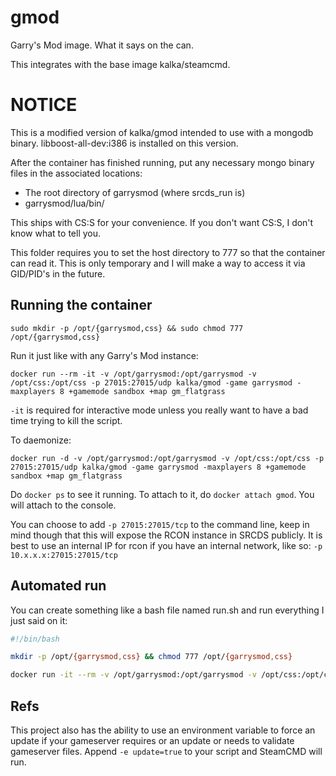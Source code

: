 # gmod

Garry's Mod image. What it says on the can.

This integrates with the base image kalka/steamcmd.

# NOTICE

This is a modified version of kalka/gmod intended to use with a mongodb binary. libboost-all-dev:i386 is installed on this version.

After the container has finished running, put any necessary mongo binary files in the associated locations:
* The root directory of garrysmod (where srcds_run is)
* garrysmod/lua/bin/

This ships with CS:S for your convenience. If you don't want CS:S, I don't know what to tell you.

This folder requires you to set the host directory to 777 so that the container can read it. This is only temporary and I will make a way to access it via GID/PID's in the future.

## Running the container

`sudo mkdir -p /opt/{garrysmod,css} && sudo chmod 777 /opt/{garrysmod,css}`

Run it just like with any Garry's Mod instance:

`docker run --rm -it -v /opt/garrysmod:/opt/garrysmod -v /opt/css:/opt/css -p 27015:27015/udp kalka/gmod -game garrysmod -maxplayers 8 +gamemode sandbox +map gm_flatgrass`

`-it` is required for interactive mode unless you really want to have a bad time trying to kill the script.

To daemonize:

`docker run -d -v /opt/garrysmod:/opt/garrysmod -v /opt/css:/opt/css -p 27015:27015/udp kalka/gmod -game garrysmod -maxplayers 8 +gamemode sandbox +map gm_flatgrass`

Do `docker ps` to see it running. To attach to it, do `docker attach gmod`. You will attach to the console.

You can choose to add `-p 27015:27015/tcp` to the command line, keep in mind though that this will expose the RCON instance in SRCDS publicly. It is best to use an internal IP for rcon if you have an internal network, like so: `-p 10.x.x.x:27015:27015/tcp`

## Automated run

You can create something like a bash file named run.sh and run everything I just said on it:

```bash
#!/bin/bash

mkdir -p /opt/{garrysmod,css} && chmod 777 /opt/{garrysmod,css}

docker run -it --rm -v /opt/garrysmod:/opt/garrysmod -v /opt/css:/opt/css -p 27015:27015/udp kalka/gmod -game garrysmod -maxplayers 8 +gamemode sandbox +map gm_flatgrass
```

## Refs

This project also has the ability to use an environment variable to force an update if your gameserver requires or an update or needs to validate gameserver files. Append `-e update=true` to your script and SteamCMD will run.
